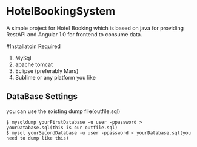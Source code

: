 # HotelBookingSystem
A simple project for Hotel Booking which is based on java for providing RestAPI and Angular 1.0 for frontend to consume data.

#Installatoin Required

1. MySql
2. apache tomcat
3. Eclipse (preferably Mars)
4. Sublime or any platform you like

## DataBase Settings

you can use the existing dump file(outfile.sql)

```
$ mysqldump yourFirstDatabase -u user -ppassword > yourDatabase.sql(this is our outfile.sql)
$ mysql yourSecondDatabase -u user -ppassword < yourDatabase.sql(you need to dump like this)

``` 